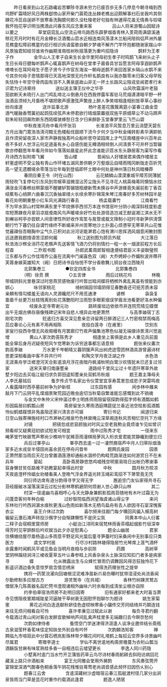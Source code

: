<!-- { "loadSidebar": true } -->
　　昨日看泉到山北石路巉岩苦攀陟寻源未穷力已疲百歩无多几停息今朝寻梅到西坞野旷霜晴好风日两株郄傍山家开柴门蓊菀连丛棘老樵出迎颇解事扫石坐我吟其侧踈花冷蕊自逞妍不放寒香洗胸臆何郎久没杜陵老好句独有林逋得花虽无情弗与较嗟我怀抱花寜识明当携酒此问春东风应念重来客
　　
　　吕山人将来游蜀山因赋诗以要之
　　
　　草堂窈窕乱山空流云啼鸟路西东薜萝烟杳靑林入芰荷雨满碧溪通秾花芳月时时有花月金樽长泛酒蜀山苕水近相连南风荡漾木兰船闲陪钩侣芦洲外屡觅樵童松障前樵童钓侣行相识呉语蛮歌自朝夕梦魂不解齐门竿怀抱都随谢家屐山中风景独君知结邻谁肯作幽期淮南桂树秋揺落更为重吟招隐诗
　　
　　鹊轩为王孝子作
　　
　　金华山人王孝子自来生长金华里阿母初生孝子时鸣鹊飞来树头止子生日长母日徤每听鹊声心辄喜鹊声在树母在堂孝子晨昏具甘旨愿言阿母享遐龄鹊声喳喳长在耳阿母生子愿子贤今子作官东海涘一朝母逝鹊不来回首家乡隔山水鹊不来兮其奈何母子恩情那得已天高地深恨无托作轩名鹊良有以我亦飘零未归客父母早殁失怙恃十年空守骨肉函有泪不入黄泉底故山非无一抔土长路风尘阻戎垒闻君孝行未识君为记诗章持
　　
　　送似送主簿王仪中之华亭
　　
　　山风吹霜溪叶老鼓笳欲断天未晓行人出门鸡乱啼北斗倒悬月在西我停露车客驻马荒烟潇潇暗平野一杯浊酒且须倾九月埀杨不堪把歌声感激弦声繁座上醉人争笑喧相逢相别皆草草心事纷纷向谁道
　　
　　送许监事北游
　　
　　杨叶差差花簇簇离筵小宴春江曲金壶酒气暖融香莺簧初起鹍弦续弦声未停君欲行晴烟蒙羃揺双旌平原细草尘不动马蹄声软朱轮轻回飙吹断东西陌蝶骇蜂愁日含夕归来醉卧玉堂春梦里云飞苎山碧
　　
　　中秋夜淮河舟中看月怀张羽
　　
　　长淮浪平风暂息万里云消楚天碧东方月出海门寛浩浩淸河黯无色楼船伐鼓顺下流今夕何夕当中秋金绳转影素华满卸帆且作须臾留夜深人家市声静我独髙吟众船听思夺梁园席上才气压南楼座中兴百年此夜不多好人世浮云何足道虽有乡心自感伤能无樽酒相倾倒人间淸景不可并杯当暂辍歌亦停翻思年年看月伴如今落落如晨星此怀此念谁能识苕水东头静居客为渠写作看月诗西方拟附南飞翼
　　
　　皆山楼
　　
　　昔闻仙人好楼居君来偶作楼居主轩窻虚明不受尘独有靑山作环堵五湖风景供朝夕万壑烟云自晴雨残冈断陇走百折凭高一望无遗覩嗟余零落当壮年每到登临即怀土眼中何处是神州落日秋风暗榛莽
　　
　　春阴应秦王令（时在山西）
　　
　　云花鳞鳞山漠漠重城平障芳阴薄腻雨轻吹飞复停勾引东风到帘幙草滋微湿沾芳尘陇头不见寻花人桃英梅蕚同懊恼水纹满涨金河春桞丝暝蒙烟不醒辘轳暂辍银瓶绠新莺未换谷中声游蜂竟失阑前影丁香百结蕉有心绡屏六曲春沉沉香抽翠缕火长续余寒扑锦笼朱琴江南春好多芳树林园半是看花处明朝重整小红车风光满路行春去
　　
　　杨孟载畵竹
　　
　　江南看竹不为罕水郭山村常种满东里千竿绕佛亭西邻万本连书馆宻叶分阴小阁深斜枝度影虚帘短萧踈夜月翠羽凉揺曵南风鸟声暖嗟余好竹处处游径造岂减王猷诞湘江淇水无不到嶰谷柯亭亦尝欵人间音律性所好收作鸾笙与鳯管或裁文箨制小冠时寻新笋供淸馔朝行竹下暮仍往自谓竹缘终不断朅来并州苦寒地沙土扑面心烦懑寜无寒草共山花惟觉麄疎俗吾眼胸中尘气久已积对此汾河讵能澣君心饱有渭川思挥洒风烟意闲散封图远送邀我题措语苦涩颜何赧
　　
　　秋江送别图为顾员外赋
　　
　　大江落日秋浩浩沙桞全消荇花老鴈声先送客情飞酒力仍将别情扫一程一水一烟波前程方长后程杳
　　
　　二乔观书图
　　
　　孙郎武畧周郎智相逢便结君臣义丰姿聫璧照江东都与乔公作佳壻乔公虽在流离中门阑喜色双（阙）大乔娉婷小乔媚秋波并蔕开芙蓉身嫁英雄知大（阙）日把诗书自怡悦不学分香歌舞儿铜台夜泣西陵月
　　
　　北郭集巻三
　　
　　●钦定四库全书
　　
　　北郭集巻四
　　
　　（明）徐贲 撰
　　
　　○五言律
　　
　　雨后过桃花坞
　　
　　林晚带城阴斜光里巷深过时思燕赏感物废行吟暂岀畦间蝶将栖桞外禽乱离虽有恨能到亦娯心
　　
　　咏邻家桃花
　　
　　绮树隔园邻墙阴得见春艶香还可挹芳质未容亲頼有情勾蝶羞无语向人灵源纔咫尺不用觅通津
　　
　　谑桞
　　
　　袅袅复埀埀千丝更万丝枝残离别处花落艶阳时泣雨愁多眼萦烟误学眉龙池看更好洛水种偏宜
　　
　　经废永定寺寄谢元功
　　
　　路转废垣边依依市井连院荒晴见蝶僧出午无烟古佛存唐像残碑记宋年自悲人境异此地更萧然
　　
　　与高季廸宿丁志刚宅次韵
　　
　　贬逺归方喜交深见愈亲恋诗留两日醉酒记三人竹密梢禁雨梅高蕊应春论心元有素不用再相陈
　　
　　夜投白莲寺（在甫里）
　　
　　饮别东家叟行投西寺僧无风收阁幔有月罢廊灯竹夜声偏集池寒色似凝无端値诗景淸兴觉逾增
　　
　　黄山人家次韵荅陈秀才
　　
　　相逢坐上客俱是此乡人重见兵前面能全窜后身月迟疑夜短风乍觉寒新为诉穷途事都忘语意频
　　
　　题张来仪畵次韵高季廸
　　
　　万水更千岑朝晴又暮阴猨声风出树虎迹雪团林酒具游曾遍诗材思更深相看画中客不异共行吟
　　
　　和陶文学月夜泛湖之作
　　
　　水色浩无涯乘舟学泛槎澄河天合影逺浪月浮花夜暗丹枫浦秋明白鹭沙欢情犹未已还复过邻家
　　
　　送宋天章归南康塟亲
　　
　　道路经千里风尘过十年遗阡寒草外故墅夕阳边去买临江艇归求负郭田遥知塟亲处双鹤吊秋烟
　　
　　题王嘉主簿母夫人李氏墓铭后
　　
　　蚤岁传贞节名家出令仪萱堂宜享寿蒿里忽成悲子哭雷鸣夜人看露降时西亭墓前树争为护新枝
　　
　　过东园有感
　　
　　闲歩林中屧来敲月下门云阴平乱堞烟景聚荒园近晚虫逾切当秋菊自繁谁能忘感慨到此不销魂
　　
　　与金文中朱仲义宋仲温过李士明炼师雨阻留宿探韵得孤字师有酒瓢如鹤形因扁居曰鹤瓢山房
　　
　　斋房留坐久寒雨洒庭隅筵促兰香近池空桂影孤酒瓢怜似鹤蜡屐恨非鳬虽阻还家兴淸言亦可娱
　　
　　寄衍书记
　　
　　闻道归来日空山独寄禅施经村口市澣衲石根泉竹色林扉掩云深草阁连秋风苦相忆空托下方缘
　　
　　对镜
　　
　　把镜忽成悲裒颜独对时风尘空老我勲业竟烦谁乍见如曾识频看却又疑黄冠初欲试短发可相宜
　　
　　雨中过陈秀才宅
　　
　　一径来东崦茅堂竹映扉莺声寒尚少樵响午犹稀苔雨漫棋局萝风入桁衣爱君能赏静纔到便忘归
　　
　　兵后过睪亭山
　　
　　睪亭西去逺一过一凄然鴈宿芦中月人归草际烟渔家多近水戎垒半侵田尚喜余民在停舟问昔年
　　
　　题闗氏废园
　　
　　园景正萧然那当雨后天花台曾置酒莲港却通船水涸桥仍构畦荒路渐连如何游赏日不在未兵年
　　
　　晏起
　　
　　高卧斋房静悠悠鸡唱残空明窻易晓日出帐仍寒谢事容身懒甘贫任路难不妨教宴起幸得此时安
　　
　　中秋
　　
　　圆月秋方皎凉天夜逾澄杯怜娼女劝楼看美人登皓气浮金界遥光转玉绳彩鸾招不下箫管竟无凭
　　
　　同衍师访席有道分韵得寻字又得无字
　　
　　邂逅空门友仙家得共寻石苔经屐破冰溜落溪深云过松分影林寒鹤避阴何烦谢人世心静只山林
　　
　　其二
　　
　　村深一径逺幽鸟喜相呼心与天光静身兼鹤影孤雨苔随地有木叶过霜无为问蓬壶客何年种白榆
　　
　　过妙智院临西涧望海虞诸山得尘字
　　
　　来问东林社行吟西涧濵水痕秋更浅山色雨如新落木无栖鸟扁舟有去人欲因寻石室深愧客衣尘
　　
　　喜王介休过次韵
　　
　　喜尔频来往敲门每夕曛回风偏入幙高树徧留云激石滩声转投沙鴈字分自惭踈懒性不是厌尘氛
　　
　　同黄本中山人衍畧二释子会宿桐里寳师房
　　
　　小艇泊江浔同来宿梵林雨香茶榻起烟影竹垣深幸得芳时见寜辞醉后吟欢娱当此夕亦足慰离心
　　
　　题全山幽居
　　
　　君家住横塘绕屋尽埀杨遥山多雨意平野足风光蛰后童寻笋蚕时妇采桑闲中无别事应只类医方
　　
　　虞文学村居
　　
　　行尽沙村路林塘得隐居竹光琴席上莲气酒杯余露重时闻鹤风平或见鱼会当明月夜相与歩前除
　　
　　药圃
　　
　　高树草堂阴林蹊绕涧浔三棱收夏草五叶认春参畦上风香杂泉头土脉深应知扣门者多是病家寻
　　
　　蝶
　　
　　化从微蠧出生与众蜂忙冒雨仍调舞因风得恣狂独怜花下影遥识酒边香失意惊罗扇含情恋绣床
　　
　　赋得洗药赠张性之提举
　　
　　携将一药筐浣濯向回塘根涩泥难净苗新爪易伤曝时犹带湿浸处尚流香闻尔勤修制多应按古方
　　
　　游灵鹫寺（在呉城）
　　
　　香林竹树踈灵鹫古僧居净几陈斋器名函贮棾书澄观诸相外幽咏六时余每到成淸坐尘根亦自除
　　
　　约李伯章宿浩师房不赴明日因寄
　　
　　旧有通家好都来老大时喜当萧寺见恨阻夜窻期城陡星河逼陂干草树衰无因慰怀抱聊尔为题诗
　　
　　姚生家菊窻
　　
　　黄花近间白迭迭献秋妍佳色虚棂映寒香小牖传交芳同结绮并巧鬬连钱来往无烦问相看自可怜
　　
　　喜许孝亷见过赋此以谢
　　
　　每负寻君约翻令载酒过靑山闲对客白发醉宜歌棹响芦间乱禽声桂里多无端趣归去今暝奈愁何
　　
　　次韵如律侍者
　　
　　蚤悟空门学迷津得济涯逢人谈净业邀伴结长斋瓶古泉滋莹杯香茗味佳定知趺坐外别自有吟怀
　　
　　次韵頥浩知客
　　
　　禅闗临九市喧寂此中分寳石栖岚影珠林带夕曛花间时礼塔鹤上每招云空界多诗景幽吟尽属君
　　
　　寄赠李道士
　　
　　学仙不离世逺地构斋房檐蔓为衣桁山瓢当酒觞饭甘麻有味浆熟桂多香一自相违后云墟望更长
　　
　　李逸人同川药隐
　　
　　小墅离村逺门当水竹开芷蒲皆药草云鸟尽诗材春雨躬耕去斜阳访病回花藏溪上路只许酒船来
　　
　　宴王允同雅会堂用外舅韵
　　
　　东风奏弦筦开宴锦堂深酒气酣春色桐香落午阴花残惟驻蕚莺老尚调音感此频怀旧因伤乆别心
　　
　　题春江云舍
　　
　　含逺深藏树沙虚暗宿云春江孤艇渡村径几家分出涧泉皆雨当门草是芸花时重作约载酒此逢君
　　
　　题逸人陋居
